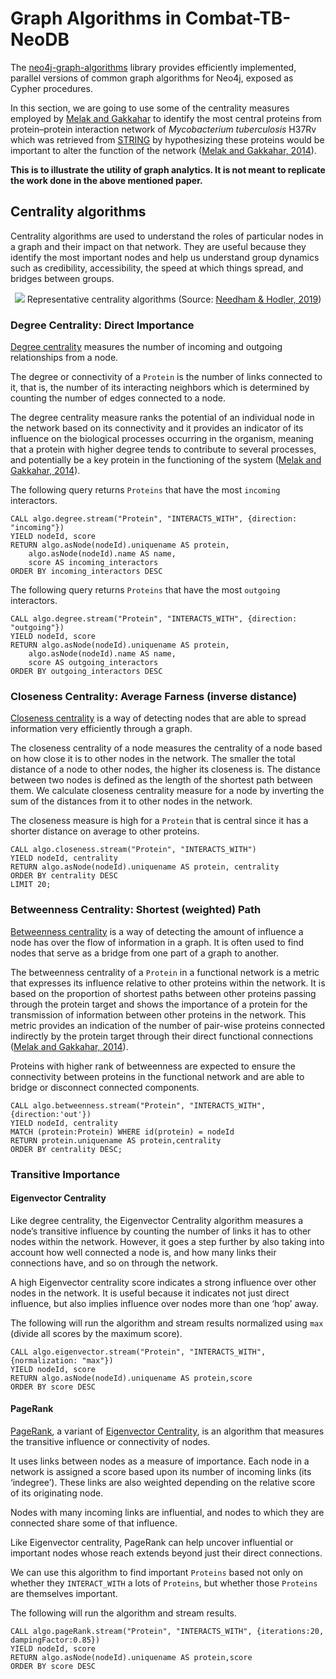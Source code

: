 # Graph Algorithms in Combat-TB-NeoDB

The [neo4j-graph-algorithms](https://github.com/neo4j-contrib/neo4j-graph-algorithms) library provides efficiently implemented, parallel versions of common graph algorithms for Neo4j, exposed as Cypher procedures.

In this section, we are going to use some of the centrality measures employed by [Melak and Gakkahar](https://doi.org/10.1016/j.jtbi.2014.07.031) to identify the most central proteins from protein–protein interaction network of *Mycobacterium tuberculosis* H37Rv which was retrieved from [STRING](https://string-db.org/) by hypothesizing these proteins would be important to alter the function of the network ([Melak and Gakkahar, 2014](https://doi.org/10.1016/j.jtbi.2014.07.031)).

**This is to illustrate the utility of graph analytics. It is not meant to replicate the work done in the above mentioned paper.**

## Centrality algorithms

Centrality algorithms are used to understand the roles of particular nodes in a graph and their impact on that network. They are useful because they identify the most important nodes and help us understand group dynamics such as credibility, accessibility, the speed at which things spread, and bridges between groups.

<p align="center">
  <img  src="https://combattb.org/combat-tb-neodb/images/centalityalgos.png">
  Representative centrality algorithms (Source:
  <a href="https://neo4j.com/graph-algorithms-book/">
  Needham & Hodler, 2019</a>)
</p>

### Degree Centrality: Direct Importance

[Degree centrality](https://neo4j.com/docs/graph-algorithms/3.5/algorithms/degree-centrality/) measures the number of incoming and outgoing relationships from a node.

The degree or connectivity of a `Protein` is the number of links
connected to it, that is, the number of its interacting neighbors which is determined by counting the number of edges connected to a node.

The degree centrality measure ranks the potential of an individual node in the network based on its connectivity and it provides an indicator of its influence on the biological processes occurring in the organism, meaning that a protein with higher degree tends to contribute to several processes, and potentially be a key protein in the functioning of the system ([Melak and Gakkahar, 2014](https://doi.org/10.1016/j.jtbi.2014.07.031)).

The following query returns `Proteins` that have the most `incoming` interactors.

```cql
CALL algo.degree.stream("Protein", "INTERACTS_WITH", {direction: "incoming"})
YIELD nodeId, score
RETURN algo.asNode(nodeId).uniquename AS protein,
    algo.asNode(nodeId).name AS name,
    score AS incoming_interactors
ORDER BY incoming_interactors DESC
```

The following query returns `Proteins` that have the most `outgoing` interactors.

```cql
CALL algo.degree.stream("Protein", "INTERACTS_WITH", {direction: "outgoing"})
YIELD nodeId, score
RETURN algo.asNode(nodeId).uniquename AS protein,
    algo.asNode(nodeId).name AS name,
    score AS outgoing_interactors
ORDER BY outgoing_interactors DESC
```

### Closeness Centrality: Average Farness (inverse distance)

[Closeness centrality](https://neo4j.com/docs/graph-algorithms/3.5/algorithms/closeness-centrality/) is a way of detecting nodes that are able to spread information very efficiently through a graph.

The closeness centrality of a node measures the centrality of a
node based on how close it is to other nodes in the network. The smaller the total distance of a node to other nodes, the higher its closeness is. The distance between two nodes is defined as the length of the shortest path between them. We calculate closeness centrality measure for a node by inverting the sum of the distances from it to other nodes in the network.

The closeness measure is high for a `Protein` that is central since it has a shorter distance on average to other proteins.

```cql
CALL algo.closeness.stream("Protein", "INTERACTS_WITH")
YIELD nodeId, centrality
RETURN algo.asNode(nodeId).uniquename AS protein, centrality
ORDER BY centrality DESC
LIMIT 20;
```

### Betweenness Centrality: Shortest (weighted) Path

[Betweenness centrality](https://neo4j.com/docs/graph-algorithms/3.5/algorithms/betweenness-centrality/) is a way of detecting the amount of influence a node has over the flow of information in a graph. It is often used to find nodes that serve as a bridge from one part of a graph to another.

The betweenness centrality of a `Protein` in a functional network is a metric that expresses its influence relative to other proteins within the network. It is based on the proportion of shortest paths between other proteins passing through the protein target and shows the importance of a protein for the transmission of information between other proteins in the network. This metric provides an indication of the number of pair-wise proteins connected indirectly by the protein target through their direct functional connections ([Melak and Gakkahar, 2014](https://doi.org/10.1016/j.jtbi.2014.07.031)).

Proteins with higher rank of betweenness are expected to ensure the connectivity between proteins in the functional network and are able to bridge or disconnect connected components.

```cql
CALL algo.betweenness.stream("Protein", "INTERACTS_WITH", {direction:'out'})
YIELD nodeId, centrality
MATCH (protein:Protein) WHERE id(protein) = nodeId
RETURN protein.uniquename AS protein,centrality
ORDER BY centrality DESC;
```

### Transitive Importance

#### Eigenvector Centrality

Like degree centrality, the Eigenvector Centrality algorithm measures a node’s transitive influence by counting the number of links it has to other nodes within the network. However, it goes a step further by also taking into account how well connected a node is, and how many links their connections have, and so on through the network.

A high Eigenvector centrality score indicates a strong influence over other nodes in the network. It is useful because it indicates not just direct influence, but also implies influence over nodes more than one ‘hop’ away.

The following will run the algorithm and stream results normalized using `max` (divide all scores by the maximum score).

```cql
CALL algo.eigenvector.stream("Protein", "INTERACTS_WITH", {normalization: "max"})
YIELD nodeId, score
RETURN algo.asNode(nodeId).uniquename AS protein,score
ORDER BY score DESC
```

#### PageRank

[PageRank](https://neo4j.com/docs/graph-algorithms/3.5/algorithms/page-rank/), a variant of [Eigenvector Centrality](https://neo4j.com/docs/graph-algorithms/current/algorithms/eigenvector-centrality/), is an algorithm that measures the transitive influence or connectivity of nodes.

It uses links between nodes as a measure of importance. Each node in a network is assigned a score based upon its number of incoming links (its ‘indegree’). These links are also weighted depending on the relative score of its originating node.

Nodes with many incoming links are influential, and nodes to which they are connected share some of that influence.

Like Eigenvector centrality, PageRank can help uncover influential or important nodes whose reach extends beyond just their direct connections.

We can use this algorithm to find important `Proteins` based not only on whether they `INTERACT_WITH` a lots of `Proteins`, but whether those `Proteins` are themselves important.

The following will run the algorithm and stream results.

```cql
CALL algo.pageRank.stream("Protein", "INTERACTS_WITH", {iterations:20, dampingFactor:0.85})
YIELD nodeId, score
RETURN algo.asNode(nodeId).uniquename AS protein,score
ORDER BY score DESC
```
